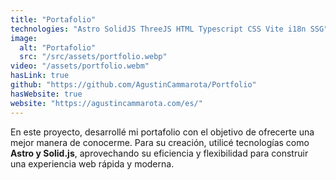 ```yaml
---
title: "Portafolio"
technologies: "Astro SolidJS ThreeJS HTML Typescript CSS Vite i18n SSG"
image:
  alt: "Portafolio"
  src: "/src/assets/portfolio.webp"
video: "/assets/portfolio.webm"
hasLink: true
github: "https://github.com/AgustinCammarota/Portfolio"
hasWebsite: true
website: "https://agustincammarota.com/es/"
---
```


En este proyecto, desarrollé mi portafolio con el objetivo de ofrecerte una mejor manera de conocerme. Para su creación, utilicé tecnologías como **Astro y Solid.js**, aprovechando su eficiencia y flexibilidad para construir una experiencia web rápida y moderna.
